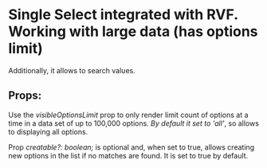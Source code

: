 # Single Select integrated with RVF. Working with large data (has options limit)

Additionally, it allows to search values.

## Props:

Use the _visibleOptionsLimit_ prop to only render limit count of options at a time in a data set of up to 100,000 options. _By default it set to 'all'_, so allows to displaying all options.

Prop _creatable?: boolean;_ is optional and, when set to true, allows creating new options in the list if no matches are found. It is set to true by default.
